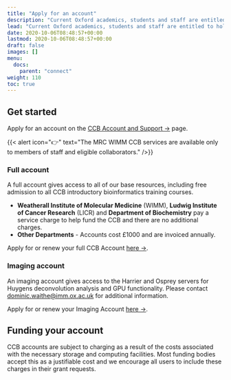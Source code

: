```yaml
---
title: "Apply for an account"
description: "Current Oxford academics, students and staff are entitled to hold a CCB account. However, they must explicitly apply to create it."
lead: "Current Oxford academics, students and staff are entitled to hold a CCB account. However, they must explicitly apply to create it."
date: 2020-10-06T08:48:57+00:00
lastmod: 2020-10-06T08:48:57+00:00
draft: false
images: []
menu:
  docs:
    parent: "connect"
weight: 110
toc: true
---
```


## Get started

Apply for an account on the [CCB Account and Support →][ccb-account-support] page.

{{< alert icon="👉" text="The MRC WIMM CCB services are available only to members of staff and eligible collaborators." />}}

### Full account

A full account gives access to all of our base resources, including free admission
to all CCB introductory bioinformatics training courses.

- **Weatherall Institute of Molecular Medicine** (WIMM),
  **Ludwig Institute of Cancer Research** (LICR) and
  **Department of Biochemistry** pay a service charge to help fund the CCB
  and there are no additional charges.
- **Other Departments** - Accounts cost £1000 and are invoiced annually.

Apply for or renew your full CCB Account [here →][request-an-account].

### Imaging account

An imaging account gives access to the Harrier and Osprey servers for Huygens deconvolution analysis and GPU functionality. Please contact <dominic.waithe@imm.ox.ac.uk> for additional information.

Apply for or renew your Imaging Account [here →][request-an-account].

## Funding your account

CCB accounts are subject to charging as a result of the costs associated with the necessary storage and computing facilities. Most funding bodies accept this as a justifiable cost and we encourage all users to include these charges in their grant requests.

<!-- Link definitions -->

[ccb-account-support]: https://www.imm.ox.ac.uk/research/units-and-centres/mrc-wimm-centre-for-computational-biology/ccb-account
[request-an-account]: https://www.imm.ox.ac.uk/research/units-and-centres/mrc-wimm-centre-for-computational-biology/ccb-account/request-an-account
